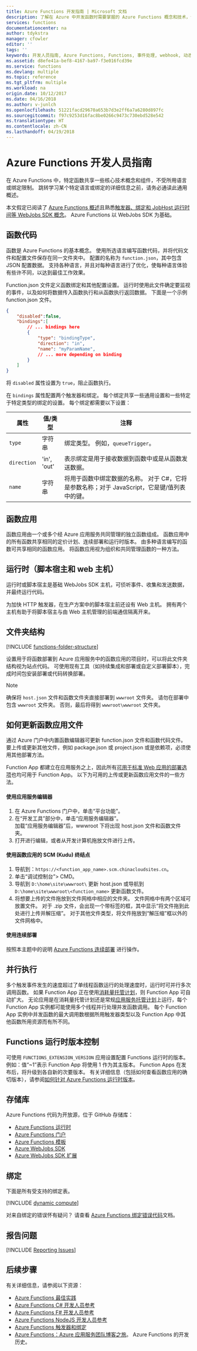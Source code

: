 ```yaml
---
title: Azure Functions 开发指南 | Microsoft 文档
description: 了解在 Azure 中开发函数时需要掌握的 Azure Functions 概念和技术，包括各种编程语言和绑定。
services: functions
documentationcenter: na
author: tdykstra
manager: cfowler
editor: ''
tags: ''
keywords: 开发人员指南, Azure Functions, Functions, 事件处理, webhook, 动态计算, 无服务体系结构
ms.assetid: d8efe41a-bef8-4167-ba97-f3e016fcd39e
ms.service: functions
ms.devlang: multiple
ms.topic: reference
ms.tgt_pltfrm: multiple
ms.workload: na
origin.date: 10/12/2017
ms.date: 04/16/2018
ms.author: v-junlch
ms.openlocfilehash: 51221facd29670a653b7d3e2ff6a7a6280d897fc
ms.sourcegitcommit: f97c9253d16fac8be0266c9473c730ebd528e542
ms.translationtype: HT
ms.contentlocale: zh-CN
ms.lasthandoff: 04/19/2018
---
```

# <a name="azure-functions-developers-guide"></a>Azure Functions 开发人员指南
在 Azure Functions 中，特定函数共享一些核心技术概念和组件，不受所用语言或绑定限制。 跳转学习某个特定语言或绑定的详细信息之前，请务必通读此通用概述。

本文假定已阅读了 [Azure Functions 概述](functions-overview.md)且熟悉[触发器、绑定和 JobHost 运行时间等 WebJobs SDK 概念](https://github.com/Azure/azure-webjobs-sdk/wiki)。 Azure Functions 以 WebJobs SDK 为基础。 

## <a name="function-code"></a>函数代码
函数是 Azure Functions 的基本概念。 使用所选语言编写函数代码，并将代码文件和配置文件保存在同一文件夹中。 配置的名称为 `function.json`，其中包含 JSON 配置数据。 支持各种语言，并且对每种语言进行了优化，使每种语言体验有些许不同，以达到最佳工作效果。 

Function.json 文件定义函数绑定和其他配置设置。 运行时使用此文件确定要监视的事件，以及如何将数据传入函数执行和从函数执行返回数据。 下面是一个示例 function.json 文件。

```json
{
    "disabled":false,
    "bindings":[
        // ... bindings here
        {
            "type": "bindingType",
            "direction": "in",
            "name": "myParamName",
            // ... more depending on binding
        }
    ]
}
```

将 `disabled` 属性设置为 `true`，阻止函数执行。

在 `bindings` 属性配置两个触发器和绑定。 每个绑定共享一些通用设置和一些特定于特定类型的绑定的设置。 每个绑定都需要以下设置：

| 属性 | 值/类型 | 注释 |
| --- | --- | --- |
| `type` |字符串 |绑定类型。 例如，`queueTrigger`。 |
| `direction` |'in', 'out' |表示绑定是用于接收数据到函数中或是从函数发送数据。 |
| `name` |字符串 |将用于函数中绑定数据的名称。 对于 C#，它将是参数名称；对于 JavaScript，它是键/值列表中的键。 |

## <a name="function-app"></a>函数应用
函数应用由一个或多个经 Azure 应用服务共同管理的独立函数组成。 函数应用中的所有函数共享相同的定价计划、连续部署和运行时版本。 由多种语言编写的函数可共享相同的函数应用。 将函数应用视为组织和共同管理函数的一种方法。 

## <a name="runtime-script-host-and-web-host"></a>运行时（脚本宿主和 web 主机）
运行时或脚本宿主是基础 WebJobs SDK 主机，可侦听事件、收集和发送数据，并最终运行代码。 

为加快 HTTP 触发器，在生产方案中的脚本宿主前还设有 Web 主机。 拥有两个主机有助于将脚本宿主与由 Web 主机管理的前端通信隔离开来。

## <a name="folder-structure"></a>文件夹结构
[!INCLUDE [functions-folder-structure](../../includes/functions-folder-structure.md)]

设置用于将函数部署到 Azure 应用服务中的函数应用的项目时，可以将此文件夹结构视为站点代码。 可使用现有工具（如持续集成和部署或自定义部署脚本），完成时间包安装部署或代码转换部署。

> [!NOTE]
> 确保将 `host.json` 文件和函数文件夹直接部署到 `wwwroot` 文件夹。 请勿在部署中包含 `wwwroot` 文件夹。 否则，最后将得到 `wwwroot\wwwroot` 文件夹。 
> 
> 

## <a id="fileupdate"></a> 如何更新函数应用文件
通过 Azure 门户中内置函数编辑器可更新 function.json 文件和函数代码文件。 要上传或更新其他文件，例如 package.json 或 project.json 或是依赖项，必须使用其他部署方法。

Function App 都建立在应用服务之上，因此所有[可用于标准 Web 应用的部署选项](../app-service/app-service-deploy-local-git.md)也均可用于 Function App。 以下为可用的上传或更新函数应用文件的一些方法。 

#### <a name="to-use-app-service-editor"></a>使用应用服务编辑器
1. 在 Azure Functions 门户中，单击“平台功能”。
2. 在“开发工具”部分中，单击“应用服务编辑器”。   
   加载“应用服务编辑器”后，wwwroot 下将出现 host.json 文件和函数文件夹。 
5. 打开进行编辑，或者从开发计算机拖放文件进行上传。

#### <a name="to-use-the-function-apps-scm-kudu-endpoint"></a>使用函数应用的 SCM (Kudu) 终结点
1. 导航到：`https://<function_app_name>.scm.chinacloudsites.cn`。
2. 单击“调试控制台”> CMD。
3. 导航到 `D:\home\site\wwwroot\` 更新 host.json 或导航到 `D:\home\site\wwwroot\<function_name>` 更新函数文件。
4. 将想要上传的文件拖放到文件网格中相应的文件夹。 文件网格中有两个区域可放置文件。 对于 .zip 文件，会出现一个带标签的框，其中显示“将文件拖到此处进行上传并解压缩”。 对于其他文件类型，将文件拖放到“解压缩”框以外的文件网格中。

<!--NOTE: I've removed documentation on FTP, because it does not sync triggers on the consumption plan --glenga -->

#### <a name="to-use-continuous-deployment"></a>使用连续部署
按照本主题中的说明 [Azure Functions 连续部署](functions-continuous-deployment.md) 进行操作。

## <a name="parallel-execution"></a>并行执行
多个触发事件发生的速度超过了单线程函数运行的处理速度时，运行时可并行多次调用函数。  如果 Function App 正在使用[消耗量托管计划](functions-scale.md#how-the-consumption-plan-works)，则 Function App 可自动扩大。  无论应用是在消耗量托管计划还是常规[应用服务托管计划](../app-service/azure-web-sites-web-hosting-plans-in-depth-overview.md)上运行，每个 Function App 实例都可能使用多个线程并行处理并发函数调用。  每个 Function App 实例中并发函数的最大调用数根据所用触发器类型以及 Function App 中其他函数所用资源而有所不同。

## <a name="functions-runtime-versioning"></a>Functions 运行时版本控制

可使用 `FUNCTIONS_EXTENSION_VERSION` 应用设置配置 Functions 运行时的版本。 例如：值“~1”表示 Function App 将使用 1 作为其主版本。 Function Apps 在发布后，将升级到各自新的次要版本。 有关详细信息（包括如何查看函数应用的确切版本），请参阅[如何针对 Azure Functions 运行时版本](set-runtime-version.md)。

## <a name="repositories"></a>存储库
Azure Functions 代码为开放源，位于 GitHub 存储库：

- [Azure Functions 运行时](https://github.com/Azure/azure-webjobs-sdk-script/)
- [Azure Functions 门户](https://github.com/projectkudu/AzureFunctionsPortal)
- [Azure Functions 模板](https://github.com/Azure/azure-webjobs-sdk-templates/)
- [Azure WebJobs SDK](https://github.com/Azure/azure-webjobs-sdk/)
- [Azure WebJobs SDK 扩展](https://github.com/Azure/azure-webjobs-sdk-extensions/)

## <a name="bindings"></a>绑定
下面是所有受支持的绑定表。

[!INCLUDE [dynamic compute](../../includes/functions-bindings.md)]

对来自绑定的错误怀有疑问？ 请查看 [Azure Functions 绑定错误代码](functions-bindings-error-pages.md)文档。

## <a name="reporting-issues"></a>报告问题
[!INCLUDE [Reporting Issues](../../includes/functions-reporting-issues.md)]

## <a name="next-steps"></a>后续步骤
有关详细信息，请参阅以下资源：

- [Azure Functions 最佳实践](functions-best-practices.md)
- [Azure Functions C# 开发人员参考](functions-reference-csharp.md)
- [Azure Functions F# 开发人员参考](functions-reference-fsharp.md)
- [Azure Functions NodeJS 开发人员参考](functions-reference-node.md)
- [Azure Functions 触发器和绑定](functions-triggers-bindings.md)
- [Azure Functions：Azure 应用服务团队博客之旅](https://blogs.msdn.microsoft.com/appserviceteam/2016/04/27/azure-functions-the-journey/)。 Azure Functions 的开发历史。


